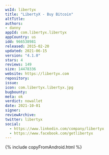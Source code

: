 ```yaml
---
wsId: libertyx
title: "LibertyX - Buy Bitcoin"
altTitle: 
authors:
- danny
appId: com.libertyx.libertyx
appCountry: us
idd: 966538981
released: 2015-02-20
updated: 2021-06-15
version: "4.1.0"
stars: 4
reviews: 149
size: 14478336
website: https://libertyx.com
repository: 
issue: 
icon: com.libertyx.libertyx.jpg
bugbounty: 
meta: ok
verdict: nowallet
date: 2021-10-01
signer: 
reviewArchive:
twitter: libertyx
social:
  - https://www.linkedin.com/company/libertyx
  - https://www.facebook.com/getlibertyx
---
```


 {% include copyFromAndroid.html %}
